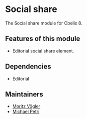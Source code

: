 Social share
=========

The Social share module for Obelix 8.


Features of this module
-----------

* Editorial social share element.

Dependencies
------------

* Editorial

Maintainers
-----------

* [Moritz Vögler](mailto:mvoegler@artus.com)
* [Michael Petri](mailto:mpetri@artus.com)

